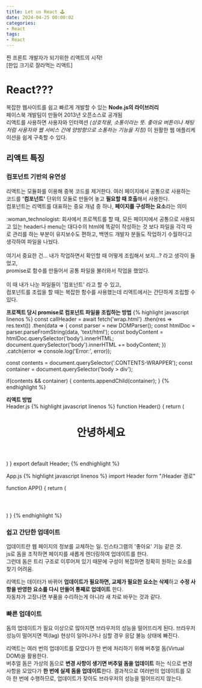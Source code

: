 ```yaml
---
title: Let us React 🕹️
date: 2024-04-25 00:00:02
categories:
- React
tags:
- React
---
```


찐 프론트 개발자가 되기위한 리액트의 시작!<br />
[한입 크기로 잘라먹는 리액트]

# React???
복잡한 웹사이트를 쉽고 빠르게 개발할 수 있는 **Node.js의 라이브러리**<br />
페이스북 개발팀이 만들어 2013년 오픈소스로 공개됨<br />
리액트를 사용하면 사용자와 인터렉션 *(상호작용, 소통이라는 뜻. 좋아요 버튼이나 채팅처럼 사용자와 웹 서비스 간에*
*양방향으로 소통하는 기능을 지칭)* 이 원활한 웹 애플리케이션을 쉽게 구축할 수 있다.

## 리액트 특징

### 컴포넌트 기반의 유연성
리액트는 모듈화를 이용해 중복 코드를 제거한다. 여러 페이지에서 공통으로 사용하는 코드를 **'컴포넌트'** 단위의
모듈로 만들어 놓고 **필요할 때 호출**해서 사용한다.<br />
컴포넌트는 리액트를 대표하는 중요 개념 중 하나, **페이지를 구성하는 요소**라는 의미
<div class="callout">
    <span>:woman_technologist:</span>
    회사에서 프로젝트를 할 때, 모든 페이지에서 공통으로 사용되고 있는 header나 menu는 대다수의 html에
    똑같이 작성하는 것 보다 파일을 각각 따로 관리를 하는 부분이 유지보수도 편하고, 백엔드 개발자 분들도
    작업하기 수월하다고 생각하여 파일을 나눴다.<br />
    <br />
    여기서 중요한 건... 내가 작업하면서 확인할 때 어떻게 조립해서 보지...? 라고 생각이 들었고, <br />
    promise로 함수를 만들어서 공통 파일을 불러와서 작업을 했었다.<br />
    <br />
    이 때 내가 나눈 파일들이 '컴포넌트' 라고 할 수 있고,<br />
    컴포넌트를 조립을 할 때는 복잡한 함수를 사용했는데 리액트에서는 간단하게 조립할 수 있다.
</div>

**프로젝트 당시 promise로 컴포넌트 파일을 조립하는 방법**
{% highlight javascript linenos %}
const callHeader = await fetch('wrap.html')
    .then(res => res.text())
    .then(data => {
        const parser = new DOMParser();
        const htmlDoc = parser.parseFromString(data, 'text/html');
        const bodyContent = htmlDoc.querySelector('body').innerHTML;
        document.querySelector('body').innerHTML += bodyContent;
    })
    .catch(error => console.log('Error:', error));

const contents = document.querySelector('.CONTENTS-WRAPPER');
const container = document.querySelector('body > div');

if(contents && container) {
    contents.appendChild(container);
}
{% endhighlight %}

**리액트 방법**<br />
Header.js
{% highlight javascript linenos %}
function Header() {
    return (
        <header>
            <h1>안녕하세요</h1>
        </header>
    )
}
export default Header;
{% endhighlight %}

App.js
{% highlight javascript linenos %}
import Header form "/Header 경로"

function APP() {
    return (
        <div className="App">
            <Header />
        </div>
    )
}
{% endhighlight %}

### 쉽고 간단한 업데이트
업데이트란 웹 페이지의 정보를 교체하는 일. 인스타그램의 '좋아요' 기능 같은 것.<br />
js로 돔을 조작하면 페이지를 새롭게 렌더링하여 업데이트를 한다.<br />
그런데 돔은 트리 구조로 이루어져 있기 때문에 구성이 복잡하면 정확히 원하는 요소를 찾기 어려움.

리액트는 데이터가 바뀌어 **업데이트가 필요하면, 교체가 필요한 요소는 삭제**하고
**수정 사항을 반영한 요소를 다시 만들어 통째로 업데이트** 한다.<br />
자동차가 고장나면 부품을 수리하는게 아니라 새 차로 바꾸는 것과 같다.

### 빠른 업데이트
돔의 업데이트가 필요 이상으로 많아지면 브라우저의 성능을 떨어뜨리게 된다.
브라우저 성능이 떨어지면 렉(lag) 현상이 일어나거나 심할 경우 응답 불능 상태에 빠진다.<br />

리액트는 여러 번의 업데이트를 모았다가 한 번에 처리하기 위해 버추얼 돔(Virtual DOM)을 활용한다.<br />
버추얼 돔은 가상의 돔으로 **변경 사항이 생기면 버추얼 돔을 업데이트** 하는 식으로 변경 사항을 모았다가
**한 번에 실제 돔을 업데이트**한다.
결과적으로 여러번의 업데이트를 모아 한 번에 수행하므로, 업데이트가 잦아도 브라우저의 성능을 떨어뜨리지 않는다.

